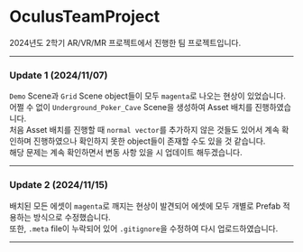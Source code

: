 # OculusTeamProject
2024년도 2학기 AR/VR/MR 프로젝트에서 진행한 팀 프로젝트입니다.
____
### Update 1 (2024/11/07)

`Demo` Scene과 `Grid` Scene object들이 모두 `magenta`로 나오는 현상이 있었습니다.<br>
어쩔 수 없이 `Underground_Poker_Cave` Scene을 생성하여 Asset 배치를 진행하였습니다.<br>
처음 Asset 배치를 진행할 때 `normal vector`를 추가하지 않은 것들도 있어서 계속 확인하며 진행하였으나 확인하지 못한 object들이 존재할 수도 있을 것 같습니다.<br>
해당 문제는 계속 확인하면서 변동 사항 있을 시 업데이트 해두겠습니다.<br>
____

### Update 2 (2024/11/15)

배치된 모든 에셋이 `magenta`로 깨지는 현상이 발견되어 에셋에 모두 개별로 Prefab 적용하는 방식으로 수정했습니다.<br>
또한, `.meta` file이 누락되어 있어 `.gitignore`을 수정하여 다시 업로드하였습니다.<br>
____
